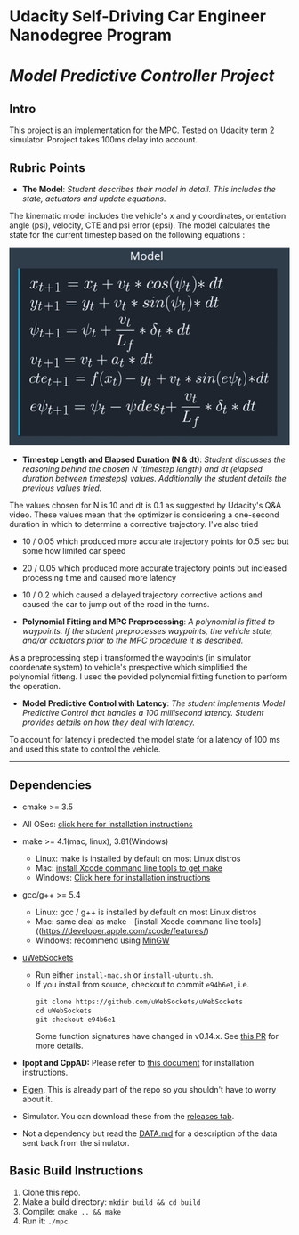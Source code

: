 # Udacity Self-Driving Car Engineer Nanodegree Program
# *Model Predictive Controller Project*

## Intro

This project is an implementation for the MPC. Tested on Udacity term 2 simulator. Poroject takes 100ms delay into account.

## Rubric Points

- **The Model**: *Student describes their model in detail. This includes the state, actuators and update equations.*

The kinematic model includes the vehicle's x and y coordinates, orientation angle (psi), velocity, CTE and psi error (epsi). 
The model calculates the state for the current timestep based on the following equations :

![](./model_equations.PNG)

- **Timestep Length and Elapsed Duration (N & dt)**: *Student discusses the reasoning behind the chosen N (timestep length) and dt (elapsed duration between timesteps) values. Additionally the student details the previous values tried.*

The values chosen for N is 10 and dt is 0.1 as suggested by Udacity's Q&A video. 
These values mean that the optimizer is considering a one-second duration in which to determine a corrective trajectory. 
I've also tried 
  - 10 / 0.05 which produced more accurate trajectory points for 0.5 sec but some how limited car speed
  - 20 / 0.05 which produced more accurate trajectory points but incleased processing time and caused more latency
  - 10 / 0.2 which caused a delayed trajectory corrective actions and caused the car to jump out of the road in the turns.


- **Polynomial Fitting and MPC Preprocessing**: *A polynomial is fitted to waypoints. If the student preprocesses waypoints, the vehicle state, and/or actuators prior to the MPC procedure it is described.*

As a preprocessing step i transformed the waypoints (in simulator coordenate system) to vehicle's prespective which simplified the polynomial fitteng. I used the povided polynomial fitting function to perform the operation.

- **Model Predictive Control with Latency**: *The student implements Model Predictive Control that handles a 100 millisecond latency. Student provides details on how they deal with latency.*

To account for latency i predected the model state for a latency of 100 ms and used this state to control the vehicle. 

---

## Dependencies

* cmake >= 3.5
 * All OSes: [click here for installation instructions](https://cmake.org/install/)
* make >= 4.1(mac, linux), 3.81(Windows)
  * Linux: make is installed by default on most Linux distros
  * Mac: [install Xcode command line tools to get make](https://developer.apple.com/xcode/features/)
  * Windows: [Click here for installation instructions](http://gnuwin32.sourceforge.net/packages/make.htm)
* gcc/g++ >= 5.4
  * Linux: gcc / g++ is installed by default on most Linux distros
  * Mac: same deal as make - [install Xcode command line tools]((https://developer.apple.com/xcode/features/)
  * Windows: recommend using [MinGW](http://www.mingw.org/)
* [uWebSockets](https://github.com/uWebSockets/uWebSockets)
  * Run either `install-mac.sh` or `install-ubuntu.sh`.
  * If you install from source, checkout to commit `e94b6e1`, i.e.
    ```
    git clone https://github.com/uWebSockets/uWebSockets
    cd uWebSockets
    git checkout e94b6e1
    ```
    Some function signatures have changed in v0.14.x. See [this PR](https://github.com/udacity/CarND-MPC-Project/pull/3) for more details.

* **Ipopt and CppAD:** Please refer to [this document](https://github.com/udacity/CarND-MPC-Project/blob/master/install_Ipopt_CppAD.md) for installation instructions.
* [Eigen](http://eigen.tuxfamily.org/index.php?title=Main_Page). This is already part of the repo so you shouldn't have to worry about it.
* Simulator. You can download these from the [releases tab](https://github.com/udacity/self-driving-car-sim/releases).
* Not a dependency but read the [DATA.md](./DATA.md) for a description of the data sent back from the simulator.


## Basic Build Instructions

1. Clone this repo.
2. Make a build directory: `mkdir build && cd build`
3. Compile: `cmake .. && make`
4. Run it: `./mpc`.

